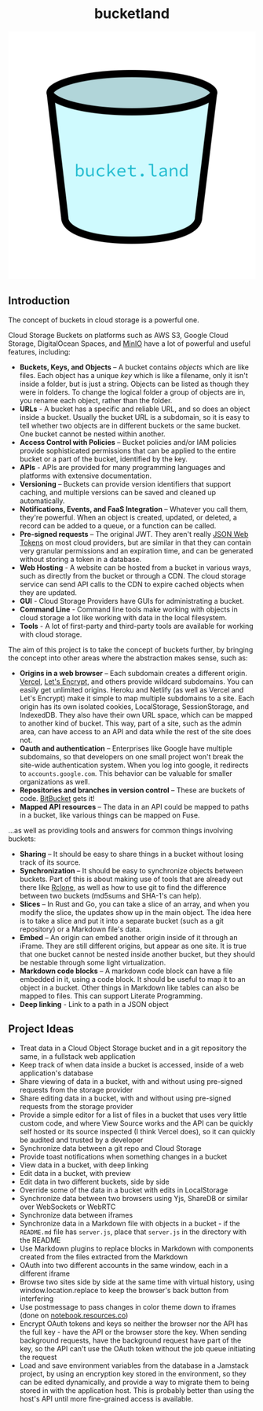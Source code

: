 <center>

# bucketland

![](public/images/bucket-initial.svg)

</center>

## Introduction

The concept of buckets in cloud storage is a powerful one.

Cloud Storage Buckets on platforms such as AWS S3, Google
Cloud Storage, DigitalOcean Spaces, and [MinIO][minio] have
a lot of powerful and useful features, including:

- **Buckets, Keys, and Objects** – A bucket contains *objects*
  which are like files. Each object has a unique *key* which
  is like a filename, only it isn't inside a folder, but is
  just a string. Objects can be listed as though they were
  in folders. To change the logical folder a group of
  objects are in, you rename each object, rather than the
  folder.
- **URLs** - A bucket has a specific and reliable URL, and
  so does an object inside a bucket. Usually the bucket URL
  is a subdomain, so it is easy to tell whether two objects
  are in different buckets or the same bucket. One bucket
  cannot be nested within another.
- **Access Control with Policies** – Bucket policies and/or
  IAM policies provide sophisticated permissions that can be applied to the entire bucket or a part of the bucket, identified by the key.
- **APIs** - APIs are provided for many programming
  languages and platforms with extensive documentation.
- **Versioning** – Buckets can provide version identifiers
  that support caching, and multiple versions can be saved
  and cleaned up automatically.
- **Notifications, Events, and FaaS Integration** – Whatever
  you call them, they're powerful. When an object is created,
  updated, or deleted, a record can be added to a queue, or
  a function can be called.
- **Pre-signed requests** – The original JWT. They aren't
  really [JSON Web Tokens][jwt] on most cloud providers, but
  are similar in that they can contain very granular
  permissions and an expiration time, and can be generated
  without storing a token in a database.
- **Web Hosting** - A website can be hosted from a bucket
  in various ways, such as directly from the bucket or
  through a CDN. The cloud storage service can send API
  calls to the CDN to expire cached objects when they are
  updated.
- **GUI** - Cloud Storage Providers have GUIs for
  administrating a bucket.
- **Command Line** - Command line tools make working with
  objects in cloud storage a lot like working with data in
  the local filesystem.
- **Tools** - A lot of first-party and third-party tools
  are available for working with cloud storage.

The aim of this project is to take the concept of buckets
further, by bringing the concept into other areas where
the abstraction makes sense, such as:

- **Origins in a web browser** – Each subdomain creates
  a different origin. [Vercel][vercel],
  [Let's Encrypt][letsenc], and others provide wildcard
  subdomains. You can easily get unlimited origins.
  Heroku and Netlify (as well as Vercel and Let's Encrypt)
  make it simple to map multiple subdomains to a site.
  Each origin has its own isolated cookies,
  LocalStorage, SessionStorage, and IndexedDB. They also
  have their own URL space, which can be mapped to
  another kind of bucket. This way, part of a site, such
  as the admin area, can have access to an API and data
  while the rest of the site does not.
- **Oauth and authentication** – Enterprises like Google
  have multiple subdomains, so that developers on one
  small project won't break the site-wide authentication
  system. When you log into google, it redirects
  to `accounts.google.com`. This behavior can be valuable
  for smaller organizations as well.
- **Repositories and branches in version control** –
  These are buckets of code. [BitBucket][bb] gets it!
- **Mapped API resources** – The data in an API could
  be mapped to paths in a bucket, like various things
  can be mapped on Fuse.

...as well as providing tools and answers for common
things involving buckets:

- **Sharing** – It should be easy to share things in a
  bucket without losing track of its source.
- **Synchronization** – It should be easy to synchronize
  objects between buckets. Part of this is about making
  use of tools that are already out there like
  [Rclone][rclone], as well as how to use git to find
  the difference between two buckets (md5sums and SHA-1's
  can help).
- **Slices** – In Rust and Go, you can take a slice of
  an array, and when you modify the slice, the updates
  show up in the main object. The idea here is to take
  a slice and put it into a separate bucket (such as
  a git repository) or a Markdown file's data.
- **Embed** – An origin can embed another origin
  inside of it through an iFrame. They are still
  different origins, but appear as one site. It is true
  that one bucket cannot be nested inside another
  bucket, but they should be nestable through some
  light virtualization.
- **Markdown code blocks** – A markdown code block can
  have a file embedded in it, using a code block. It
  should be useful to map it to an object in a bucket.
  Other things in Markdown like tables can also be
  mapped to files. This can support Literate Programming.
- **Deep linking** - Link to a path in a JSON object

## Project Ideas

- Treat data in a Cloud Object Storage bucket and in a
  git repository the same, in a fullstack web application
- Keep track of when data inside a bucket is accessed,
  inside of a web application's database
- Share viewing of data in a bucket, with and without
  using pre-signed requests from the storage provider
- Share editing data in a bucket, with and without using
  pre-signed requests from the storage provider
- Provide a simple editor for a list of files in a bucket
  that uses very little custom code, and where View Source
  works and the API can be quickly self hosted or its source
  inspected (I think Vercel does), so it can quickly be
  audited and trusted by a developer
- Synchronize data between a git repo and Cloud Storage
- Provide toast notifications when something changes in
  a bucket
- View data in a bucket, with deep linking
- Edit data in a bucket, with preview
- Edit data in two different buckets, side by side
- Override some of the data in a bucket with edits in
  LocalStorage
- Synchronize data between two browsers using Yjs,
  ShareDB or similar over WebSockets or WebRTC
- Synchronize data between iframes
- Synchronize data in a Markdown file with objects in
  a bucket - if the `README.md` file has `server.js`,
  place that `server.js` in the directory with the
  README
- Use Markdown plugins to replace blocks in Markdown with
  components created from the files extracted from the
  Markdown
- OAuth into two different accounts in the same window,
  each in a different iframe
- Browse two sites side by side at the same time with
  virtual history, using window.location.replace to keep
  the browser's back button from interfering
- Use postmessage to pass changes in color theme down to
  iframes (done on [notebook.resources.co][nrc])
- Encrypt OAuth tokens and keys so neither the browser
  nor the API has the full key - have the API or the
  browser store the key. When sending background requests,
  have the background request have part of the key, so the
  API can't use the OAuth token without the job queue
  initiating the request
- Load and save environment variables from the database
  in a Jamstack project, by using an encryption key stored
  in the environment, so they can be edited dynamically,
  and provide a way to migrate them to being stored in
  with the application host. This is probably better than
  using the host's API until more fine-grained access is
  available.

[jwt]: https://jwt.io/
[minio]: https://min.io/
[rclone]: https://rclone.org/
[vercel]: https://vercel.com/
[letsenc]: https://letsencrypt.org/
[oauth5]: https://www.youtube.com/watch?v=KT8ybowdyr0
[bb]: https://bitbucket.org/product/
[nrc]: https://notebook.resources.co/